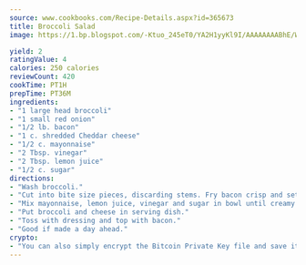 ```yaml
---
source: www.cookbooks.com/Recipe-Details.aspx?id=365673
title: Broccoli Salad
image: https://1.bp.blogspot.com/-Ktuo_245eT0/YA2H1yyKl9I/AAAAAAAABhE/WMoqSq2tWOcgMkPaLYZ-49h8pVDUUwFCQCLcBGAsYHQ/s307/5.png

yield: 2
ratingValue: 4
calories: 250 calories
reviewCount: 420
cookTime: PT1H
prepTime: PT36M
ingredients:
- "1 large head broccoli"
- "1 small red onion"
- "1/2 lb. bacon"
- "1 c. shredded Cheddar cheese"
- "1/2 c. mayonnaise"
- "2 Tbsp. vinegar"
- "2 Tbsp. lemon juice"
- "1/2 c. sugar"
directions:
- "Wash broccoli."
- "Cut into bite size pieces, discarding stems. Fry bacon crisp and set aside."
- "Mix mayonnaise, lemon juice, vinegar and sugar in bowl until creamy."
- "Put broccoli and cheese in serving dish."
- "Toss with dressing and top with bacon."
- "Good if made a day ahead."
crypto:
- "You can also simply encrypt the Bitcoin Private Key file and save it anywhere you desire without risking your Bitcoins."
---
```

